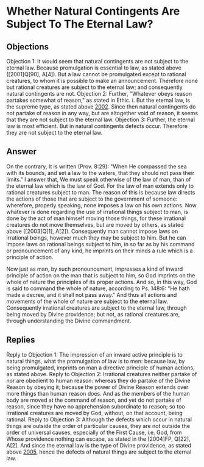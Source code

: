 # Whether Natural Contingents Are Subject To The Eternal Law?
## Objections
Objection 1: It would seem that natural contingents are not subject to the eternal law. Because promulgation is essential to law, as stated above ([2001]Q[90], A[4]). But a law cannot be promulgated except to rational creatures, to whom it is possible to make an announcement. Therefore none but rational creatures are subject to the eternal law; and consequently natural contingents are not.
Objection 2: Further, "Whatever obeys reason partakes somewhat of reason," as stated in Ethic. i. But the eternal law, is the supreme type, as stated above [2002](A[1]). Since then natural contingents do not partake of reason in any way, but are altogether void of reason, it seems that they are not subject to the eternal law.
Objection 3: Further, the eternal law is most efficient. But in natural contingents defects occur. Therefore they are not subject to the eternal law.
## Answer
On the contrary, It is written (Prov. 8:29): "When He compassed the sea with its bounds, and set a law to the waters, that they should not pass their limits."
I answer that, We must speak otherwise of the law of man, than of the eternal law which is the law of God. For the law of man extends only to rational creatures subject to man. The reason of this is because law directs the actions of those that are subject to the government of someone: wherefore, properly speaking, none imposes a law on his own actions. Now whatever is done regarding the use of irrational things subject to man, is done by the act of man himself moving those things, for these irrational creatures do not move themselves, but are moved by others, as stated above ([2003]Q[1], A[2]). Consequently man cannot impose laws on irrational beings, however much they may be subject to him. But he can impose laws on rational beings subject to him, in so far as by his command or pronouncement of any kind, he imprints on their minds a rule which is a principle of action.

Now just as man, by such pronouncement, impresses a kind of inward principle of action on the man that is subject to him, so God imprints on the whole of nature the principles of its proper actions. And so, in this way, God is said to command the whole of nature, according to Ps. 148:6: "He hath made a decree, and it shall not pass away." And thus all actions and movements of the whole of nature are subject to the eternal law. Consequently irrational creatures are subject to the eternal law, through being moved by Divine providence; but not, as rational creatures are, through understanding the Divine commandment.
## Replies
Reply to Objection 1: The impression of an inward active principle is to natural things, what the promulgation of law is to men: because law, by being promulgated, imprints on man a directive principle of human actions, as stated above.
Reply to Objection 2: Irrational creatures neither partake of nor are obedient to human reason: whereas they do partake of the Divine Reason by obeying it; because the power of Divine Reason extends over more things than human reason does. And as the members of the human body are moved at the command of reason, and yet do not partake of reason, since they have no apprehension subordinate to reason; so too irrational creatures are moved by God, without, on that account, being rational.
Reply to Objection 3: Although the defects which occur in natural things are outside the order of particular causes, they are not outside the order of universal causes, especially of the First Cause, i.e. God, from Whose providence nothing can escape, as stated in the [2004]FP, Q[22], A[2]. And since the eternal law is the type of Divine providence, as stated above [2005](A[1]), hence the defects of natural things are subject to the eternal law.